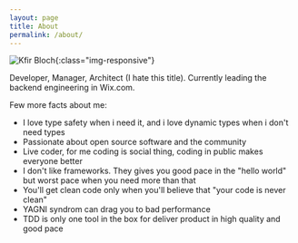 ```yaml
---
layout: page
title: About
permalink: /about/
---
```

![Kfir Bloch](https://scontent-frt3-1.xx.fbcdn.net/v/t31.0-8/886427_10151325867026219_2146646739_o.jpg?oh=158a9581c88c0c2204be787fd3ff7e92&oe=599955A1){:class="img-responsive"}

Developer, Manager, Architect (I hate this title). Currently leading the backend engineering in Wix.com.


Few more facts about me:
* I love type safety when i need it, and i love dynamic types when i don't need types
* Passionate about open source software and the community
* Live coder, for me coding is social thing, coding in public makes everyone better
* I don't like frameworks. They gives you good pace in the "hello world" but worst pace when you need more than that
* You'll get clean code only when you'll believe that "your code is never clean"
* YAGNI syndrom can drag you to bad performance
* TDD is only one tool in the box for deliver product in high quality and good pace

 
